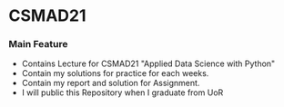 # CSMAD21

### Main Feature

- Contains Lecture for CSMAD21 "Applied Data Science with Python"
- Contain my solutions for practice for each weeks.
- Contain my report and solution for Assignment.
- I will public this Repository when I graduate from UoR
